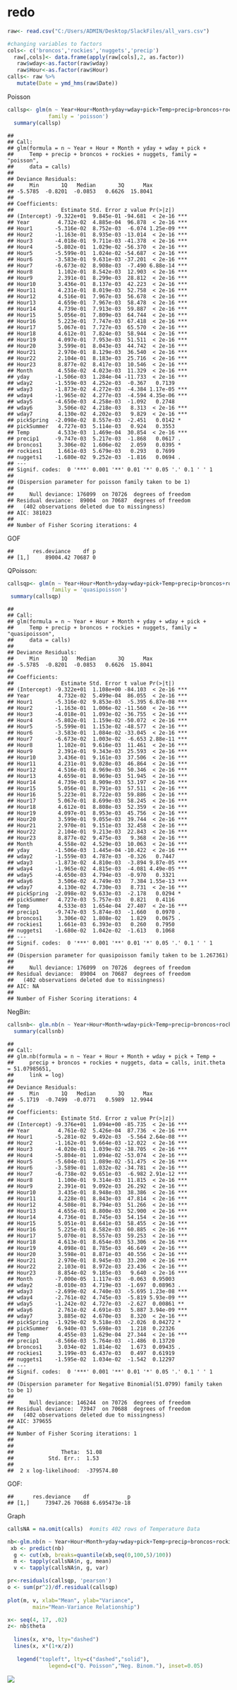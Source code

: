redo
================

``` r
raw<- read.csv("C:/Users/ADMIN/Desktop/SlackFiles/all_vars.csv")

#changing variables to factors
cols<- c('broncos','rockies','nuggets','precip')
  raw[,cols]<- data.frame(apply(raw[cols],2, as.factor))
   raw$wday<-as.factor(raw$wday)
   raw$Hour<-as.factor(raw$Hour)
calls<- raw %>% 
   mutate(Date = ymd_hms(raw$Date))
```

Poisson

``` r
callsp<- glm(n ~ Year+Hour+Month+yday+wday+pick+Temp+precip+broncos+rockies+nuggets, data = calls, 
             family = 'poisson')
  summary(callsp)
```

    ## 
    ## Call:
    ## glm(formula = n ~ Year + Hour + Month + yday + wday + pick + 
    ##     Temp + precip + broncos + rockies + nuggets, family = "poisson", 
    ##     data = calls)
    ## 
    ## Deviance Residuals: 
    ##     Min       1Q   Median       3Q      Max  
    ## -5.5785  -0.8201  -0.0853   0.6626  15.8041  
    ## 
    ## Coefficients:
    ##               Estimate Std. Error z value Pr(>|z|)    
    ## (Intercept) -9.322e+01  9.845e-01 -94.681  < 2e-16 ***
    ## Year         4.732e-02  4.885e-04  96.878  < 2e-16 ***
    ## Hour1       -5.316e-02  8.752e-03  -6.074 1.25e-09 ***
    ## Hour2       -1.163e-01  8.935e-03 -13.014  < 2e-16 ***
    ## Hour3       -4.018e-01  9.711e-03 -41.378  < 2e-16 ***
    ## Hour4       -5.802e-01  1.029e-02 -56.370  < 2e-16 ***
    ## Hour5       -5.599e-01  1.024e-02 -54.687  < 2e-16 ***
    ## Hour6       -3.583e-01  9.631e-03 -37.201  < 2e-16 ***
    ## Hour7       -6.673e-02  8.908e-03  -7.490 6.88e-14 ***
    ## Hour8        1.102e-01  8.542e-03  12.903  < 2e-16 ***
    ## Hour9        2.391e-01  8.299e-03  28.812  < 2e-16 ***
    ## Hour10       3.436e-01  8.137e-03  42.223  < 2e-16 ***
    ## Hour11       4.231e-01  8.019e-03  52.758  < 2e-16 ***
    ## Hour12       4.516e-01  7.967e-03  56.678  < 2e-16 ***
    ## Hour13       4.659e-01  7.967e-03  58.478  < 2e-16 ***
    ## Hour14       4.739e-01  7.913e-03  59.887  < 2e-16 ***
    ## Hour15       5.056e-01  7.809e-03  64.744  < 2e-16 ***
    ## Hour16       5.223e-01  7.747e-03  67.418  < 2e-16 ***
    ## Hour17       5.067e-01  7.727e-03  65.570  < 2e-16 ***
    ## Hour18       4.612e-01  7.824e-03  58.944  < 2e-16 ***
    ## Hour19       4.097e-01  7.953e-03  51.511  < 2e-16 ***
    ## Hour20       3.599e-01  8.043e-03  44.742  < 2e-16 ***
    ## Hour21       2.970e-01  8.129e-03  36.540  < 2e-16 ***
    ## Hour22       2.104e-01  8.183e-03  25.716  < 2e-16 ***
    ## Hour23       8.877e-02  8.417e-03  10.546  < 2e-16 ***
    ## Month        4.558e-02  4.023e-03  11.329  < 2e-16 ***
    ## yday        -1.506e-03  1.284e-04 -11.733  < 2e-16 ***
    ## wday2       -1.559e-03  4.252e-03  -0.367   0.7139    
    ## wday3       -1.873e-02  4.272e-03  -4.384 1.17e-05 ***
    ## wday4       -1.965e-02  4.277e-03  -4.594 4.35e-06 ***
    ## wday5       -4.650e-03  4.258e-03  -1.092   0.2748    
    ## wday6        3.506e-02  4.218e-03   8.313  < 2e-16 ***
    ## wday7        4.130e-02  4.202e-03   9.829  < 2e-16 ***
    ## pickSpring  -2.098e-02  8.557e-03  -2.451   0.0142 *  
    ## pickSummer   4.727e-03  5.114e-03   0.924   0.3553    
    ## Temp         4.533e-03  1.469e-04  30.854  < 2e-16 ***
    ## precip1     -9.747e-03  5.217e-03  -1.868   0.0617 .  
    ## broncos1     3.306e-02  1.606e-02   2.059   0.0395 *  
    ## rockies1     1.661e-03  5.679e-03   0.293   0.7699    
    ## nuggets1    -1.680e-02  9.252e-03  -1.816   0.0694 .  
    ## ---
    ## Signif. codes:  0 '***' 0.001 '**' 0.01 '*' 0.05 '.' 0.1 ' ' 1
    ## 
    ## (Dispersion parameter for poisson family taken to be 1)
    ## 
    ##     Null deviance: 176099  on 70726  degrees of freedom
    ## Residual deviance:  89004  on 70687  degrees of freedom
    ##   (402 observations deleted due to missingness)
    ## AIC: 381023
    ## 
    ## Number of Fisher Scoring iterations: 4

GOF

    ##      res.deviance    df p
    ## [1,]     89004.42 70687 0

QPoisson:

``` r
callsqp<- glm(n ~ Year+Hour+Month+yday+wday+pick+Temp+precip+broncos+rockies+nuggets, data = calls,
              family = 'quasipoisson')
 summary(callsqp)
```

    ## 
    ## Call:
    ## glm(formula = n ~ Year + Hour + Month + yday + wday + pick + 
    ##     Temp + precip + broncos + rockies + nuggets, family = "quasipoisson", 
    ##     data = calls)
    ## 
    ## Deviance Residuals: 
    ##     Min       1Q   Median       3Q      Max  
    ## -5.5785  -0.8201  -0.0853   0.6626  15.8041  
    ## 
    ## Coefficients:
    ##               Estimate Std. Error t value Pr(>|t|)    
    ## (Intercept) -9.322e+01  1.108e+00 -84.103  < 2e-16 ***
    ## Year         4.732e-02  5.499e-04  86.055  < 2e-16 ***
    ## Hour1       -5.316e-02  9.853e-03  -5.395 6.87e-08 ***
    ## Hour2       -1.163e-01  1.006e-02 -11.560  < 2e-16 ***
    ## Hour3       -4.018e-01  1.093e-02 -36.755  < 2e-16 ***
    ## Hour4       -5.802e-01  1.159e-02 -50.072  < 2e-16 ***
    ## Hour5       -5.599e-01  1.153e-02 -48.577  < 2e-16 ***
    ## Hour6       -3.583e-01  1.084e-02 -33.045  < 2e-16 ***
    ## Hour7       -6.673e-02  1.003e-02  -6.653 2.88e-11 ***
    ## Hour8        1.102e-01  9.616e-03  11.461  < 2e-16 ***
    ## Hour9        2.391e-01  9.343e-03  25.593  < 2e-16 ***
    ## Hour10       3.436e-01  9.161e-03  37.506  < 2e-16 ***
    ## Hour11       4.231e-01  9.028e-03  46.864  < 2e-16 ***
    ## Hour12       4.516e-01  8.969e-03  50.346  < 2e-16 ***
    ## Hour13       4.659e-01  8.969e-03  51.945  < 2e-16 ***
    ## Hour14       4.739e-01  8.909e-03  53.197  < 2e-16 ***
    ## Hour15       5.056e-01  8.791e-03  57.511  < 2e-16 ***
    ## Hour16       5.223e-01  8.722e-03  59.886  < 2e-16 ***
    ## Hour17       5.067e-01  8.699e-03  58.245  < 2e-16 ***
    ## Hour18       4.612e-01  8.808e-03  52.359  < 2e-16 ***
    ## Hour19       4.097e-01  8.953e-03  45.756  < 2e-16 ***
    ## Hour20       3.599e-01  9.055e-03  39.744  < 2e-16 ***
    ## Hour21       2.970e-01  9.151e-03  32.458  < 2e-16 ***
    ## Hour22       2.104e-01  9.213e-03  22.843  < 2e-16 ***
    ## Hour23       8.877e-02  9.475e-03   9.368  < 2e-16 ***
    ## Month        4.558e-02  4.529e-03  10.063  < 2e-16 ***
    ## yday        -1.506e-03  1.445e-04 -10.422  < 2e-16 ***
    ## wday2       -1.559e-03  4.787e-03  -0.326   0.7447    
    ## wday3       -1.873e-02  4.810e-03  -3.894 9.87e-05 ***
    ## wday4       -1.965e-02  4.815e-03  -4.081 4.49e-05 ***
    ## wday5       -4.650e-03  4.794e-03  -0.970   0.3321    
    ## wday6        3.506e-02  4.749e-03   7.384 1.55e-13 ***
    ## wday7        4.130e-02  4.730e-03   8.731  < 2e-16 ***
    ## pickSpring  -2.098e-02  9.633e-03  -2.178   0.0294 *  
    ## pickSummer   4.727e-03  5.757e-03   0.821   0.4116    
    ## Temp         4.533e-03  1.654e-04  27.407  < 2e-16 ***
    ## precip1     -9.747e-03  5.874e-03  -1.660   0.0970 .  
    ## broncos1     3.306e-02  1.808e-02   1.829   0.0675 .  
    ## rockies1     1.661e-03  6.393e-03   0.260   0.7950    
    ## nuggets1    -1.680e-02  1.042e-02  -1.613   0.1068    
    ## ---
    ## Signif. codes:  0 '***' 0.001 '**' 0.01 '*' 0.05 '.' 0.1 ' ' 1
    ## 
    ## (Dispersion parameter for quasipoisson family taken to be 1.267361)
    ## 
    ##     Null deviance: 176099  on 70726  degrees of freedom
    ## Residual deviance:  89004  on 70687  degrees of freedom
    ##   (402 observations deleted due to missingness)
    ## AIC: NA
    ## 
    ## Number of Fisher Scoring iterations: 4

NegBin:

``` r
callsnb<- glm.nb(n ~ Year+Hour+Month+wday+pick+Temp+precip+broncos+rockies+nuggets, data = calls)
  summary(callsnb)
```

    ## 
    ## Call:
    ## glm.nb(formula = n ~ Year + Hour + Month + wday + pick + Temp + 
    ##     precip + broncos + rockies + nuggets, data = calls, init.theta = 51.07985651, 
    ##     link = log)
    ## 
    ## Deviance Residuals: 
    ##     Min       1Q   Median       3Q      Max  
    ## -5.1719  -0.7499  -0.0771   0.5989  12.9944  
    ## 
    ## Coefficients:
    ##               Estimate Std. Error z value Pr(>|z|)    
    ## (Intercept) -9.376e+01  1.094e+00 -85.735  < 2e-16 ***
    ## Year         4.761e-02  5.426e-04  87.736  < 2e-16 ***
    ## Hour1       -5.281e-02  9.492e-03  -5.564 2.64e-08 ***
    ## Hour2       -1.162e-01  9.664e-03 -12.022  < 2e-16 ***
    ## Hour3       -4.020e-01  1.039e-02 -38.705  < 2e-16 ***
    ## Hour4       -5.804e-01  1.094e-02 -53.074  < 2e-16 ***
    ## Hour5       -5.604e-01  1.089e-02 -51.475  < 2e-16 ***
    ## Hour6       -3.589e-01  1.032e-02 -34.781  < 2e-16 ***
    ## Hour7       -6.738e-02  9.651e-03  -6.982 2.91e-12 ***
    ## Hour8        1.100e-01  9.314e-03  11.815  < 2e-16 ***
    ## Hour9        2.391e-01  9.092e-03  26.292  < 2e-16 ***
    ## Hour10       3.435e-01  8.948e-03  38.386  < 2e-16 ***
    ## Hour11       4.228e-01  8.843e-03  47.814  < 2e-16 ***
    ## Hour12       4.508e-01  8.794e-03  51.266  < 2e-16 ***
    ## Hour13       4.655e-01  8.800e-03  52.900  < 2e-16 ***
    ## Hour14       4.736e-01  8.745e-03  54.154  < 2e-16 ***
    ## Hour15       5.051e-01  8.641e-03  58.455  < 2e-16 ***
    ## Hour16       5.225e-01  8.582e-03  60.885  < 2e-16 ***
    ## Hour17       5.070e-01  8.557e-03  59.253  < 2e-16 ***
    ## Hour18       4.613e-01  8.654e-03  53.306  < 2e-16 ***
    ## Hour19       4.098e-01  8.785e-03  46.649  < 2e-16 ***
    ## Hour20       3.598e-01  8.871e-03  40.556  < 2e-16 ***
    ## Hour21       2.970e-01  8.945e-03  33.200  < 2e-16 ***
    ## Hour22       2.103e-01  8.972e-03  23.436  < 2e-16 ***
    ## Hour23       8.854e-02  9.185e-03   9.640  < 2e-16 ***
    ## Month       -7.000e-05  1.117e-03  -0.063  0.95003    
    ## wday2       -8.010e-03  4.719e-03  -1.697  0.08963 .  
    ## wday3       -2.699e-02  4.740e-03  -5.695 1.23e-08 ***
    ## wday4       -2.761e-02  4.745e-03  -5.819 5.93e-09 ***
    ## wday5       -1.242e-02  4.727e-03  -2.627  0.00861 ** 
    ## wday6        2.761e-02  4.691e-03   5.887 3.94e-09 ***
    ## wday7        3.885e-02  4.670e-03   8.320  < 2e-16 ***
    ## pickSpring  -1.929e-02  9.518e-03  -2.026  0.04272 *  
    ## pickSummer   6.940e-03  5.698e-03   1.218  0.22326    
    ## Temp         4.455e-03  1.629e-04  27.344  < 2e-16 ***
    ## precip1     -8.566e-03  5.764e-03  -1.486  0.13720    
    ## broncos1     3.034e-02  1.814e-02   1.673  0.09435 .  
    ## rockies1     3.199e-03  6.437e-03   0.497  0.61919    
    ## nuggets1    -1.595e-02  1.034e-02  -1.542  0.12297    
    ## ---
    ## Signif. codes:  0 '***' 0.001 '**' 0.01 '*' 0.05 '.' 0.1 ' ' 1
    ## 
    ## (Dispersion parameter for Negative Binomial(51.0799) family taken to be 1)
    ## 
    ##     Null deviance: 146244  on 70726  degrees of freedom
    ## Residual deviance:  73947  on 70688  degrees of freedom
    ##   (402 observations deleted due to missingness)
    ## AIC: 379655
    ## 
    ## Number of Fisher Scoring iterations: 1
    ## 
    ## 
    ##               Theta:  51.08 
    ##           Std. Err.:  1.53 
    ## 
    ##  2 x log-likelihood:  -379574.80

GOF:

    ##      res.deviance    df            p
    ## [1,]     73947.26 70688 6.695473e-18

Graph

``` r
callsNA = na.omit(calls)  #omits 402 rows of Temperature Data

nb<-glm.nb(n ~ Year+Hour+Month+yday+wday+pick+Temp+precip+broncos+rockies+nuggets, data = callsNA)  
 xb <- predict(nb)
  g <- cut(xb, breaks=quantile(xb,seq(0,100,5)/100))
  m <- tapply(callsNA$n, g, mean)
  v <- tapply(callsNA$n, g, var)

pr<-residuals(callsqp, 'pearson')
o <- sum(pr^2)/df.residual(callsqp)
  
plot(m, v, xlab="Mean", ylab="Variance", 
        main="Mean-Variance Relationship")

x<- seq(4, 17, .02)
z<- nb$theta
  
  lines(x, x*o, lty="dashed")
  lines(x, x*(1+x/z))
  
   legend("topleft", lty=c("dashed","solid"), 
             legend=c("Q. Poisson","Neg. Binom."), inset=0.05)
```

![](hrfactor_files/figure-gfm/unnamed-chunk-7-1.png)<!-- -->
